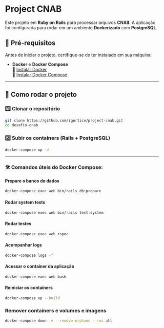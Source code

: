 # Project CNAB

Este projeto em **Ruby on Rails** para processar arquivos **CNAB**. A aplicação foi configurada para rodar em um ambiente **Dockerizado** com **PostgreSQL**.

## 📌 Pré-requisitos

Antes de iniciar o projeto, certifique-se de ter instalado em sua máquina:

- **Docker** e **Docker Compose**  
  🔗 [Instalar Docker](https://docs.docker.com/get-docker/)  
  🔗 [Instalar Docker Compose](https://docs.docker.com/compose/install/)

---

## 🚀 Como rodar o projeto

### 1️⃣ Clonar o repositório
```sh
git clone https://github.com/igortice/project-cnab.git
cd desafio-cnab
```

### 2️⃣ Subir os containers (Rails + PostgreSQL)
```sh
docker-compose up -d
```

---

### 🛠 Comandos úteis do Docker Compose:

#### Prepare o banco de dados
```sh
docker-compose exec web bin/rails db:prepare
```

#### Rodar system tests
```sh
docker-compose exec web bin/rails test:system
```

#### Rodar testes
```sh
docker-compose exec web rspec
```

#### Acompanhar logs
```sh
docker-compose logs -f
```

#### Acessar o container da aplicação
```sh
docker-compose exec web bash
```

#### Reiniciar os containers
```sh
docker-compose up --build
```

### Remover containers e volumes e imagens
```sh
docker-compose down -v --remove-orphans --rmi all
```
